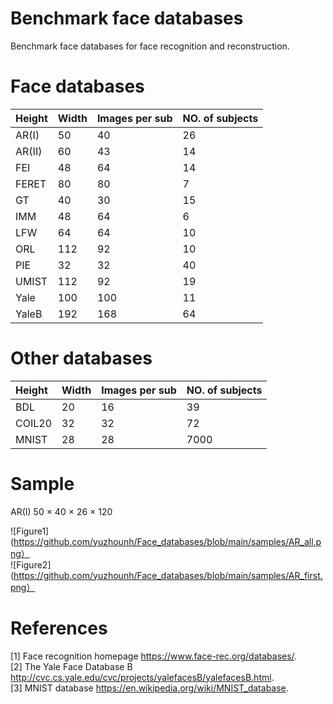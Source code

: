# Benchmark face databases
Benchmark face databases for face recognition and reconstruction. 

# Face databases
| Height | Width | Images per sub	| NO. of subjects |
|:------ |:------|:------|:------|
| AR(I)	| 50	| 40	| 26	| 120 |
| AR(II)	| 60	| 43	| 14	| 99 |
| FEI	| 48	| 64	| 14	| 00 |
| FERET	| 80	| 80	| 7	| 200 |
| GT	| 40	| 30	| 15	| 50 |
| IMM	| 48	| 64	| 6	| 40 |
| LFW	| 64	| 64	| 10	| 158 |
| ORL	| 112	| 92	| 10	| 40 |
| PIE	| 32	| 32	| 40	| 68 |
| UMIST	| 112	| 92	| 19	| 20 |
| Yale	| 100	| 100	| 11	| 15 |
| YaleB	| 192	| 168	| 64	| 31 |

# Other databases
| Height | Width | Images per sub	| NO. of subjects |
|:------ |:------|:------|:------|
| BDL	| 20	| 16	| 39	| 36 |
| COIL20	| 32	| 32	| 72	| 20 |
| MNIST	| 28	| 28	| 7000	| 10 |

# Sample
AR(I) 50 $\times$ 40 $\times$ 26 $\times$ 120

![Figure1](https://github.com/yuzhounh/Face_databases/blob/main/samples/AR_all.png）  
![Figure2](https://github.com/yuzhounh/Face_databases/blob/main/samples/AR_first.png）  

# References
[1] Face recognition homepage https://www.face-rec.org/databases/.  
[2] The Yale Face Database B http://cvc.cs.yale.edu/cvc/projects/yalefacesB/yalefacesB.html.  
[3] MNIST database https://en.wikipedia.org/wiki/MNIST_database. 
